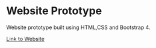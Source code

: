 # Website Prototype
Website prototype built using HTML,CSS and Bootstrap 4.

<a href = "https://devikathampi.github.io/Website_Protoype/"> Link to Website </a>
